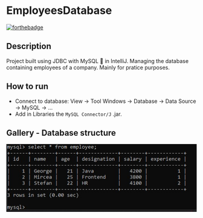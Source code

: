 # EmployeesDatabase

[![forthebadge](https://forthebadge.com/images/badges/made-with-java.svg)](https://forthebadge.com)

## Description
Project built using JDBC with MySQL 🐬  in IntelliJ. Managing the database containing employees of a company. Mainly for pratice purposes.

## How to run
* Connect to database: View -> Tool Windows -> Database -> Data Source -> MySQL -> ...
* Add in Libraries the ```MySQL Connector/J``` .jar.

## Gallery - Database structure
![database](database-image/image.jpg)
